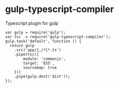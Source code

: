 gulp-typescript-compiler
===============

Typescript plugin for gulp

    var gulp = require('gulp');
    var tsc  = require('gulp-typescript-compiler');
    gulp.task('default', function () {
      return gulp
        .src('app/{,/*}*.ts')
        .pipe(tsc({
            module: 'commonjs',
            target: 'ES5',
            sourcemap: true
        }))
        .pipe(gulp.dest('dist'));
    });

